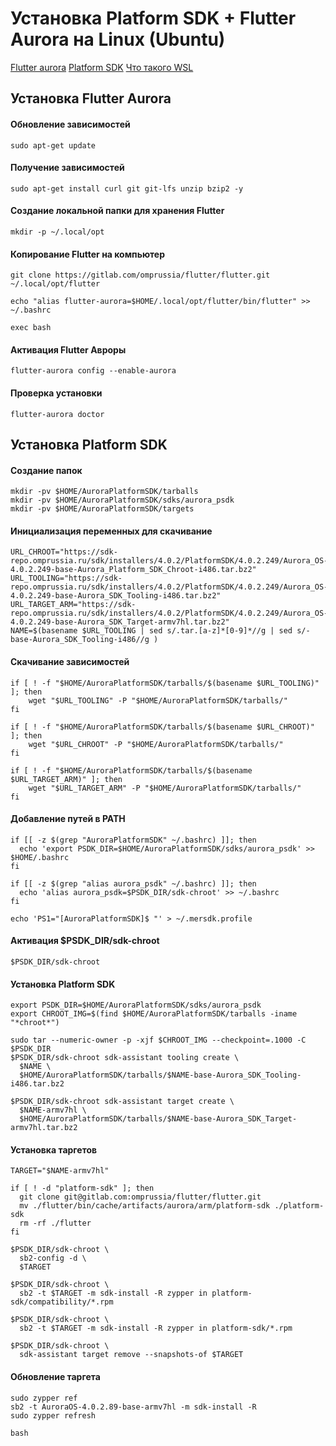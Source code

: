 # Установка Platform SDK + Flutter Aurora на Linux (Ubuntu)

[Flutter aurora](https://gitlab.com/omprussia/flutter/flutter)
[Platform SDK](https://developer.auroraos.ru/doc/software_development/psdk/setup)
[Что такого WSL](https://learn.microsoft.com/en-us/windows/wsl/about)


## Установка Flutter Aurora

#### Обновление зависимостей
```shell
sudo apt-get update
```
#### Получение зависимостей
```shell
sudo apt-get install curl git git-lfs unzip bzip2 -y
```
#### Создание локальной папки для хранения Flutter
```shell
mkdir -p ~/.local/opt
```
#### Копирование Flutter на компьютер
```shell
git clone https://gitlab.com/omprussia/flutter/flutter.git ~/.local/opt/flutter

echo "alias flutter-aurora=$HOME/.local/opt/flutter/bin/flutter" >> ~/.bashrc

exec bash  
``` 
#### Активация Flutter Авроры
```shell
flutter-aurora config --enable-aurora
``` 
#### Проверка установки
```shell
flutter-aurora doctor
```

## Установка Platform SDK

#### Создание папок
```shell
mkdir -pv $HOME/AuroraPlatformSDK/tarballs
mkdir -pv $HOME/AuroraPlatformSDK/sdks/aurora_psdk
mkdir -pv $HOME/AuroraPlatformSDK/targets
```

#### Инициализация переменных для скачивание
```shell
URL_CHROOT="https://sdk-repo.omprussia.ru/sdk/installers/4.0.2/PlatformSDK/4.0.2.249/Aurora_OS-4.0.2.249-base-Aurora_Platform_SDK_Chroot-i486.tar.bz2"
URL_TOOLING="https://sdk-repo.omprussia.ru/sdk/installers/4.0.2/PlatformSDK/4.0.2.249/Aurora_OS-4.0.2.249-base-Aurora_SDK_Tooling-i486.tar.bz2"
URL_TARGET_ARM="https://sdk-repo.omprussia.ru/sdk/installers/4.0.2/PlatformSDK/4.0.2.249/Aurora_OS-4.0.2.249-base-Aurora_SDK_Target-armv7hl.tar.bz2"
NAME=$(basename $URL_TOOLING | sed s/.tar.[a-z]*[0-9]*//g | sed s/-base-Aurora_SDK_Tooling-i486//g )
```

#### Скачивание зависимостей
```shell
if [ ! -f "$HOME/AuroraPlatformSDK/tarballs/$(basename $URL_TOOLING)" ]; then
    wget "$URL_TOOLING" -P "$HOME/AuroraPlatformSDK/tarballs/"
fi

if [ ! -f "$HOME/AuroraPlatformSDK/tarballs/$(basename $URL_CHROOT)" ]; then
    wget "$URL_CHROOT" -P "$HOME/AuroraPlatformSDK/tarballs/"
fi

if [ ! -f "$HOME/AuroraPlatformSDK/tarballs/$(basename $URL_TARGET_ARM)" ]; then
    wget "$URL_TARGET_ARM" -P "$HOME/AuroraPlatformSDK/tarballs/"
fi
```

#### Добавление путей в PATH
```shell
if [[ -z $(grep "AuroraPlatformSDK" ~/.bashrc) ]]; then
  echo 'export PSDK_DIR=$HOME/AuroraPlatformSDK/sdks/aurora_psdk' >> $HOME/.bashrc
fi

if [[ -z $(grep "alias aurora_psdk" ~/.bashrc) ]]; then
  echo 'alias aurora_psdk=$PSDK_DIR/sdk-chroot' >> ~/.bashrc
fi

echo 'PS1="[AuroraPlatformSDK]$ "' > ~/.mersdk.profile
```
#### Активация $PSDK_DIR/sdk-chroot
```shell
$PSDK_DIR/sdk-chroot
```

#### Установка Platform SDK
```shell
export PSDK_DIR=$HOME/AuroraPlatformSDK/sdks/aurora_psdk
export CHROOT_IMG=$(find $HOME/AuroraPlatformSDK/tarballs -iname "*chroot*")

sudo tar --numeric-owner -p -xjf $CHROOT_IMG --checkpoint=.1000 -C $PSDK_DIR
$PSDK_DIR/sdk-chroot sdk-assistant tooling create \
  $NAME \
  $HOME/AuroraPlatformSDK/tarballs/$NAME-base-Aurora_SDK_Tooling-i486.tar.bz2

$PSDK_DIR/sdk-chroot sdk-assistant target create \
  $NAME-armv7hl \
  $HOME/AuroraPlatformSDK/tarballs/$NAME-base-Aurora_SDK_Target-armv7hl.tar.bz2
```

#### Установка таргетов
```shell
TARGET="$NAME-armv7hl"

if [ ! -d "platform-sdk" ]; then
  git clone git@gitlab.com:omprussia/flutter/flutter.git
  mv ./flutter/bin/cache/artifacts/aurora/arm/platform-sdk ./platform-sdk
  rm -rf ./flutter
fi

$PSDK_DIR/sdk-chroot \
  sb2-config -d \
  $TARGET

$PSDK_DIR/sdk-chroot \
  sb2 -t $TARGET -m sdk-install -R zypper in platform-sdk/compatibility/*.rpm

$PSDK_DIR/sdk-chroot \
  sb2 -t $TARGET -m sdk-install -R zypper in platform-sdk/*.rpm

$PSDK_DIR/sdk-chroot \
  sdk-assistant target remove --snapshots-of $TARGET
```

#### Обновление таргета
```shell
sudo zypper ref
sb2 -t AuroraOS-4.0.2.89-base-armv7hl -m sdk-install -R
sudo zypper refresh
```

```shell
bash
```